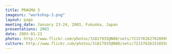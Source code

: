 ```yaml
---
title: PRAGMA 3
imagesrc: "workshop-3.png"
layout: page
meeting_date: January 23-24, 2003, Fukuoka, Japan
presentations: 2003
date: 2003-01-23
photos: http://www.flickr.com/photos/31817935@N00/sets/72157626276209992/
culture: http://www.flickr.com/photos/31817935@N00/sets/72157626151655625/
---
```


